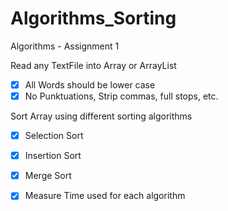 # Algorithms_Sorting
Algorithms - Assignment 1

Read any TextFile into Array or ArrayList
- [x] All Words should be lower case
- [x] No Punktuations, Strip commas, full stops, etc.

Sort Array using different sorting algorithms
- [x] Selection Sort
- [x] Insertion Sort
- [x] Merge Sort

- [x] Measure Time used for each algorithm
